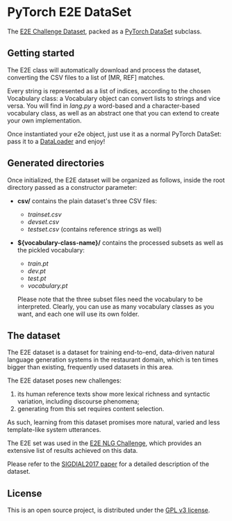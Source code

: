 # PyTorch E2E DataSet
The [E2E Challenge Dataset](http://www.macs.hw.ac.uk/InteractionLab/E2E/),
packed as a [PyTorch DataSet](https://pytorch.org/docs/master/data.html#torch.utils.data.Dataset)
subclass.

## Getting started
The E2E class will automatically download and process the dataset, converting the CSV files to
a list of [MR, REF] matches.

Every string is represented as a list of indices, according to the chosen Vocabulary class: a
Vocabulary object can convert lists to strings and vice versa.
You will find in *lang.py* a word-based and a character-based vocabulary class, as well as an
abstract one that you can extend to create your own implementation.

Once instantiated your e2e object, just use it as a normal PyTorch DataSet: pass it to a
[DataLoader](https://pytorch.org/docs/master/data.html#torch.utils.data.DataLoader) and enjoy!

## Generated directories
Once initialized, the E2E dataset will be organized as follows, inside the root directory passed
as a constructor parameter:
 * **csv/** contains the plain dataset's three CSV files:
    * *trainset.csv*
    * *devset.csv*
    * *testset.csv* (contains reference strings as well)
 * **${vocabulary-class-name}/** contains the processed subsets as well as the pickled
   vocabulary:
    * *train.pt*
    * *dev.pt*
    * *test.pt*
    * *vocabulary.pt*
   
   Please note that the three subset files need the vocabulary to be interpreted. Clearly, you
   can use as many vocabulary classes as you want, and each one will use its own folder.  

## The dataset
The E2E dataset is a dataset for training end-to-end, data-driven natural 
language generation systems in the restaurant domain, which is ten times bigger 
than existing, frequently used datasets in this area. 

The E2E dataset poses new challenges: 
1) its human reference texts show more lexical richness and syntactic
   variation, including discourse phenomena;
2) generating from this set requires content selection. 

As such, learning from this dataset promises more natural, varied and less 
template-like system utterances.

The E2E set was used in the [E2E NLG Challenge](http://www.macs.hw.ac.uk/InteractionLab/E2E/),
which provides an extensive list of results achieved on this data.

Please refer to the [SIGDIAL2017 paper](https://arxiv.org/abs/1706.09254) for 
a detailed description of the dataset.

## License
This is an open source project, is distributed under the [GPL v3 license](http://www.gnu.org/licenses/gpl-3.0.html).
